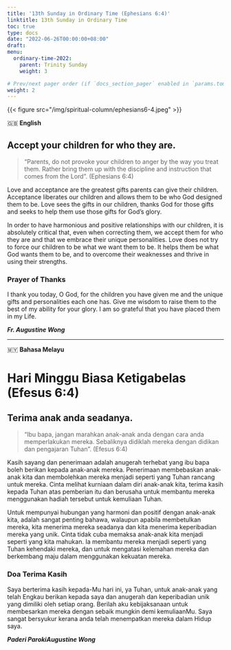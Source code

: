 ```yaml
---
title: '13th Sunday in Ordinary Time (Ephesians 6:4)'
linktitle: 13th Sunday in Ordinary Time
toc: true
type: docs
date: "2022-06-26T00:00:00+08:00"
draft:
menu:
  ordinary-time-2022:
    parent: Trinity Sunday
    weight: 3

# Prev/next pager order (if `docs_section_pager` enabled in `params.toml`)
weight: 2
---
```


{{< figure src="/img/spiritual-column/ephesians6-4.jpeg" >}}

:gb: __English__
## Accept your children for who they are.
> “Parents, do not provoke your children to anger by the way you treat them. Rather bring them up with the discipline and instruction that comes from the Lord”. (Ephesians 6:4)

Love and acceptance are the greatest gifts parents can give their children. Acceptance liberates our children and allows them to be who God designed them to be. Love sees the gifts in our children, thanks God for those gifts and seeks to help them use those gifts for God’s glory.

In order to have harmonious and positive relationships with our children, it is absolutely critical that, even when correcting them, we accept them for who they are and that we embrace their unique personalities. Love does not try to force our children to be what we want them to be. It helps them be what God wants them to be, and to overcome their weaknesses and thrive in using their strengths.

### Prayer of  Thanks
I thank you today, O God, for the children you have given me and the unique gifts and personalities each one has. Give me wisdom to raise them to the best of my ability for your glory. I am so grateful that you have placed them in my Life.

___Fr. Augustine Wong___

---

:malaysia: __Bahasa Melayu__
# Hari Minggu Biasa Ketigabelas (Efesus 6:4)
## Terima anak anda seadanya.
> “Ibu bapa, jangan marahkan anak-anak anda dengan cara anda memperlakukan mereka. Sebaliknya didiklah mereka dengan didikan dan pengajaran Tuhan”. (Efesus 6:4)

Kasih sayang dan penerimaan adalah anugerah terhebat yang ibu bapa boleh berikan kepada anak-anak mereka. Penerimaan membebaskan anak-anak kita dan membolehkan mereka menjadi seperti yang Tuhan rancang untuk mereka. Cinta melihat kurniaan dalam diri anak-anak kita, terima kasih kepada Tuhan atas pemberian itu dan berusaha untuk membantu mereka menggunakan hadiah tersebut untuk kemuliaan Tuhan.

Untuk mempunyai hubungan yang harmoni dan positif dengan anak-anak kita, adalah sangat penting bahawa, walaupun apabila membetulkan mereka, kita menerima mereka seadanya dan kita menerima keperibadian mereka yang unik. Cinta tidak cuba memaksa anak-anak kita menjadi seperti yang kita mahukan. Ia membantu mereka menjadi seperti yang Tuhan kehendaki mereka, dan untuk mengatasi kelemahan mereka dan berkembang maju dalam menggunakan kekuatan mereka.

### Doa Terima Kasih
Saya berterima kasih kepada-Mu hari ini, ya Tuhan, untuk anak-anak yang telah Engkau berikan kepada saya dan anugerah dan keperibadian unik yang dimiliki oleh setiap orang. Berilah aku kebijaksanaan untuk membesarkan mereka dengan sebaik mungkin demi kemuliaanMu. Saya sangat bersyukur kerana anda telah menempatkan mereka dalam Hidup saya.

___Paderi ParokiAugustine Wong___
